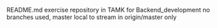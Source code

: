 README.md
exercise repository in TAMK for Backend_development
no branches used, master local to stream in origin/master only
